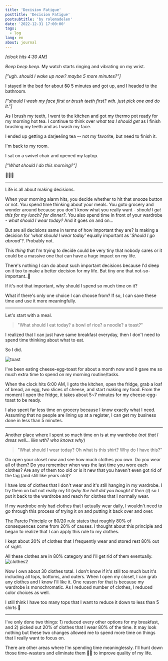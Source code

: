 ```yaml
---
title: 'Decision Fatigue'
posttitle: 'Decision Fatigue'
postsubtitle: 'by rolemadelen'
date: '2022-12-31 17:00:00'
tags:
  - log
lang: en
about: journal
---
```


_[clock hits 4:30 AM]_

_Beep beep beep_. My watch starts ringing and vibrating on my wrist.

_["ugh. should I wake up now? maybe 5 more minutes?"]_

I stayed in the bed for about ~~50~~ 5 minutes and got up, and I headed to the bathroom.

_["should I wash my face first or brush teeth first? wth. just pick one and do it."]_

As I brush my teeth, I went to the kitchen and got my thermo pot ready for my morning hot tea.
I continue to think over _what tea I should get_ as I finish brushing my teeth and as I wash my face.

I ended up getting a darjeeling tea -- not my favorite, but need to finish it.

I'm back to my room.

I sat on a swivel chair and opened my laptop.

_["What should I do this morning?"]_

🤷🏻‍♂️

---

Life is all about making decisions.

When your morning alarm hits, you decide whether to hit that snooze button or not. You spend time thinking about your meals. You goto grocery and wonder around because you don't know what you really want - _should I get this for my lunch? for dinner?_. You also spend time in front of your wardrobe - _what should I wear today?_ And it goes on and on...

But are all decisions same in terms of how important they are? Is making a decision for '_what should I wear today_' equally important as '_Should I go abroad_'?. Probably not.

This _thing_ that I'm trying to decide could be very tiny that nobody cares or it could be a massive one that can have a huge impact on my life.

There's nothing I can do about such important decisions because I'd sleep on it too to make a better decision for my life. But tiny one that not-so-important..🤔

If it's not that important, why should I spend so much time on it?

What if there's only one choice I can choose from? If so, I can save these time and use it more meaningfully.

---

Let's start with a meal.

> "What should I eat today? a bowl of rice? a noodle? a toast?"

I realized that I can just have same breakfast everyday, then I don't need to spend time thinking about what to eat.

So I did.

![toast](/images/posts/note/decision-fatigue/breakfast-toast.jpg)

I've been eating cheese-egg-toast for about a month now and it gave me so much extra time to spend on my morning routine/tasks.

When the clock hits 6:00 AM, I goto the kitchen, open the fridge, grab a loaf of bread, an egg, two slices of cheese, and start making my food. From the moment I open the fridge, it takes about 5~7 minutes for my cheese-egg-toast to be ready.

I also spent far less time on grocery because I know exactly what I need. Assuming that no people are lining up at a register, I can get my business done in less than 5 minutes.

---

Another place where I spent so much time on is at my wardrobe (_not that I dress well... like wth? who knows why_)

> "What should I wear today? Oh what is this shirt? Why do I have this?"

Go open your closet now and see how much clothes you own. Do you wear all of them? Do you remember when was the last time you wore each clothes? Are any of them too old or is it new that you haven't even got rid of the tag (and still like years old)?

I have lots of clothes that I don't wear and it's still hanging in my wardrobe. I try them on but not really my fit (_why the hell did you bought it then 🙄_) so I put it back to the wardrobe and reach for clothes that I normally wear.

If my wardrobe only had clothes that I actually wear daily, I wouldn't need to go through this process of trying it on and putting it back over and over.

[The Pareto Principle](https://www.investopedia.com/terms/p/paretoprinciple.asp) or 80/20 rule states that roughly 80% of consequences come from 20% of causes. I thought about this principle and began to realize that I can apply this rule to my clothes.

I kept about 20% of clothes that I frequently wear and stored rest 80% out of sight.

All these clothes are in 80% category and I'll get rid of them eventually.
![clothes2](/images/posts/note/decision-fatigue/clothes2.jpg)

Now I own about 30 clothes total. I don't know if it's still too much but it's including all tops, bottoms, and outers. When I open my closet, I can grab any clothes and I know I'll like it. One reason for that is because my wardrobe is monochromatic. As I reduced number of clothes, I reduced color choices as well.

I still think I have too many tops that I want to reduce it down to less than 5 shirts 🤔

---

I've only done two things: 1) reduced every other options for my breakfast, and 2) picked out 20% of clothes that I wear 80% of the time. It may look nothing but these two changes allowed me to spend more time on things that I really want to focus on.

There are other areas where I'm spending time meaninglessly. I'll hunt down those time-wasters and eliminate them 🥷🏼 to improve quality of my life.
